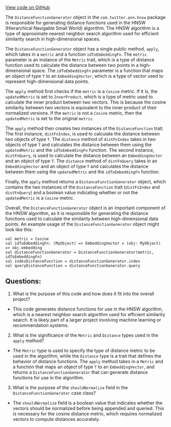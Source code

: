 [View code on GitHub](https://github.com/misbahsy/the-algorithm/ann/src/main/scala/com/twitter/ann/hnsw/DistanceFunctionGenerator.scala)

The `DistanceFunctionGenerator` object in the `com.twitter.ann.hnsw` package is responsible for generating distance functions used in the HNSW (Hierarchical Navigable Small World) algorithm. The HNSW algorithm is a type of approximate nearest neighbor search algorithm used for efficient similarity search in high-dimensional spaces. 

The `DistanceFunctionGenerator` object has a single public method, `apply`, which takes in a `metric` and a function `idToEmbeddingFn`. The `metric` parameter is an instance of the `Metric` trait, which is a type of distance function used to calculate the distance between two points in a high-dimensional space. The `idToEmbeddingFn` parameter is a function that maps an object of type `T` to an `EmbeddingVector`, which is a type of vector used to represent high-dimensional data points.

The `apply` method first checks if the `metric` is a `Cosine` metric. If it is, the `updatedMetric` is set to `InnerProduct`, which is a type of metric used to calculate the inner product between two vectors. This is because the cosine similarity between two vectors is equivalent to the inner product of their normalized versions. If the `metric` is not a `Cosine` metric, then the `updatedMetric` is set to the original `metric`.

The `apply` method then creates two instances of the `DistanceFunction` trait. The first instance, `distFnIndex`, is used to calculate the distance between two objects of type `T`. The `distance` method of `distFnIndex` takes in two objects of type `T` and calculates the distance between them using the `updatedMetric` and the `idToEmbeddingFn` function. The second instance, `distFnQuery`, is used to calculate the distance between an `EmbeddingVector` and an object of type `T`. The `distance` method of `distFnQuery` takes in an `EmbeddingVector` and an object of type `T` and calculates the distance between them using the `updatedMetric` and the `idToEmbeddingFn` function.

Finally, the `apply` method returns a `DistanceFunctionGenerator` object, which contains the two instances of the `DistanceFunction` trait (`distFnIndex` and `distFnQuery`) and a boolean value indicating whether or not the `updatedMetric` is a `Cosine` metric.

Overall, the `DistanceFunctionGenerator` object is an important component of the HNSW algorithm, as it is responsible for generating the distance functions used to calculate the similarity between high-dimensional data points. An example usage of the `DistanceFunctionGenerator` object might look like this:

```
val metric = Cosine
val idToEmbeddingFn: (MyObject) => EmbeddingVector = (obj: MyObject) => obj.embedding
val distanceFunctionGenerator = DistanceFunctionGenerator(metric, idToEmbeddingFn)
val indexDistanceFunction = distanceFunctionGenerator.index
val queryDistanceFunction = distanceFunctionGenerator.query
```
## Questions: 
 1. What is the purpose of this code and how does it fit into the overall project?
- This code generates distance functions for use in the HNSW algorithm, which is a nearest neighbor search algorithm used for efficient similarity search. It is likely part of a larger project involving machine learning or recommendation systems.

2. What is the significance of the `Metric` and `Distance` types used in the `apply` method?
- The `Metric` type is used to specify the type of distance metric to be used in the algorithm, while the `Distance` type is a trait that defines the behavior of distance functions. The `apply` method takes in a `Metric` and a function that maps an object of type `T` to an `EmbeddingVector`, and returns a `DistanceFunctionGenerator` that can generate distance functions for use in the algorithm.

3. What is the purpose of the `shouldNormalize` field in the `DistanceFunctionGenerator` case class?
- The `shouldNormalize` field is a boolean value that indicates whether the vectors should be normalized before being appended and queried. This is necessary for the cosine distance metric, which requires normalized vectors to compute distances accurately.
